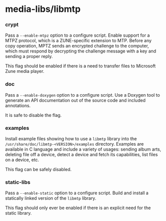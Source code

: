 # media-libs/libmtp

### crypt
Pass a `--enable-mtpz` option to a configure script. Enable support for a MTPZ protocol, which is a ZUNE-specific extension to MTP. Before any copy operation, MPTZ sends an encrypted challenge to the computer, which must respond by decrypting the challenge message with a key and sending a proper reply.

This flag should be enabled if there is a need to transfer files to Microsoft Zune media player.

### doc
Pass a `--enable-doxygen` option to a configure script. Use a Doxygen tool to generate an API documentation out of the source code and included annotations.

It is safe to disable the flag.

### examples
Install example files showing how to use a `libmtp` library into the `/usr/share/doc/libmtp-<VERSION>/examples` directory. Examples are available in C language and include a variety of usages: sending album arts, deleting file off a device, detect a device and fetch its capabilities, list files on a device, etc.

This flag can be safely disabled.

### static-libs
Pass a `--enable-static` option to a configure script. Build and install a statically linked version of the `libmtp` library.

This flag should only ever be enabled if there is an explicit need for the static library.
